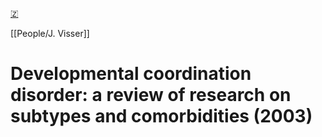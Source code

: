 [🇿](zotero://select/library/items/XTCALHD7)

[[People/J. Visser]] 
# Developmental coordination disorder: a review of research on subtypes and comorbidities (2003)

